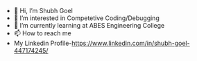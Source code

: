 - 👋 Hi, I’m Shubh Goel
- 👀 I’m interested in Competetive Coding/Debugging
- 🌱 I’m currently learning at ABES Engineering College
- 📫 How to reach me 
- My Linkedin Profile-https://www.linkedin.com/in/shubh-goel-447174245/

<!---
vader22a/vader22a is a ✨ special ✨ repository because its `README.md` (this file) appears on your GitHub profile.
You can click the Preview link to take a look at your changes.
--->
